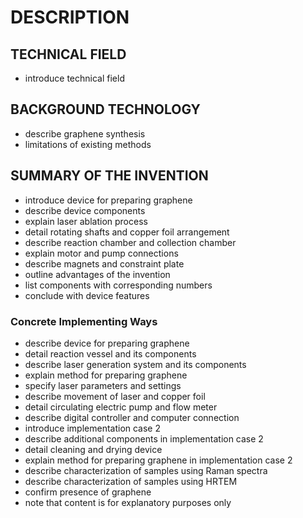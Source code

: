 # DESCRIPTION

## TECHNICAL FIELD

- introduce technical field

## BACKGROUND TECHNOLOGY

- describe graphene synthesis
- limitations of existing methods

## SUMMARY OF THE INVENTION

- introduce device for preparing graphene
- describe device components
- explain laser ablation process
- detail rotating shafts and copper foil arrangement
- describe reaction chamber and collection chamber
- explain motor and pump connections
- describe magnets and constraint plate
- outline advantages of the invention
- list components with corresponding numbers
- conclude with device features

### Concrete Implementing Ways

- describe device for preparing graphene
- detail reaction vessel and its components
- describe laser generation system and its components
- explain method for preparing graphene
- specify laser parameters and settings
- describe movement of laser and copper foil
- detail circulating electric pump and flow meter
- describe digital controller and computer connection
- introduce implementation case 2
- describe additional components in implementation case 2
- detail cleaning and drying device
- explain method for preparing graphene in implementation case 2
- describe characterization of samples using Raman spectra
- describe characterization of samples using HRTEM
- confirm presence of graphene
- note that content is for explanatory purposes only

